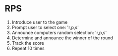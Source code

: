 # RPS

1. Introduce user to the game
2. Prompt user to select one: 'r,p,s'
3. Announce computers random selection: 'r,p,s'
4. Determine and announce the winner of the round
5. Track the score
6. Repeat 10 times